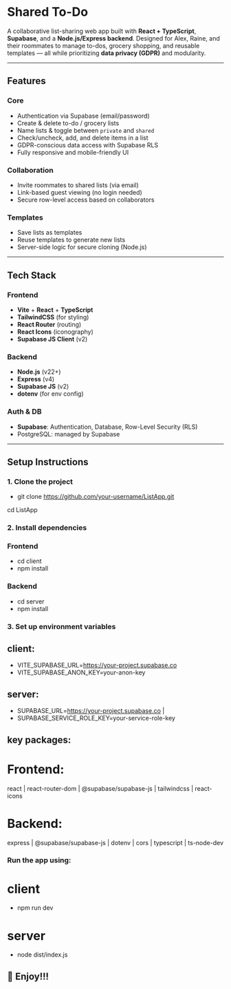 # Shared To-Do 

A collaborative list-sharing web app built with **React + TypeScript**, **Supabase**, and a **Node.js/Express backend**. Designed for Alex, Raine, and their roommates to manage to-dos, grocery shopping, and reusable templates — all while prioritizing **data privacy (GDPR)** and modularity.

---

## Features

### Core
- Authentication via Supabase (email/password)
- Create & delete to-do / grocery lists
- Name lists & toggle between `private` and `shared`
- Check/uncheck, add, and delete items in a list
- GDPR-conscious data access with Supabase RLS
- Fully responsive and mobile-friendly UI

### Collaboration
- Invite roommates to shared lists (via email)
- Link-based guest viewing (no login needed)
- Secure row-level access based on collaborators

### Templates 
- Save lists as templates 
- Reuse templates to generate new lists
- Server-side logic for secure cloning (Node.js)

---

## Tech Stack

### Frontend
- **Vite** + **React** + **TypeScript**
- **TailwindCSS** (for styling)
- **React Router** (routing)
- **React Icons** (iconography)
- **Supabase JS Client** (v2)

### Backend
- **Node.js** (v22+)
- **Express** (v4)
- **Supabase JS** (v2)
- **dotenv** (for env config)

### Auth & DB
- **Supabase**: Authentication, Database, Row-Level Security (RLS)
- PostgreSQL: managed by Supabase

---

## Setup Instructions

### 1. Clone the project
- git clone https://github.com/your-username/ListApp.git

cd ListApp

### 2. Install dependencies
### Frontend
- cd client
- npm install

### Backend
- cd server
- npm install

### 3. Set up environment variables

## client:
- VITE_SUPABASE_URL=https://your-project.supabase.co   
- VITE_SUPABASE_ANON_KEY=your-anon-key

## server:
- SUPABASE_URL=https://your-project.supabase.co   |
- SUPABASE_SERVICE_ROLE_KEY=your-service-role-key


## key packages:
# Frontend:
react | 
react-router-dom |
@supabase/supabase-js |
tailwindcss |
react-icons


# Backend:
express |
@supabase/supabase-js |
dotenv |
cors |
typescript |
ts-node-dev

### Run the app using:
# client 
 - npm run dev
# server
- node dist/index.js

## 🌟 Enjoy!!!
